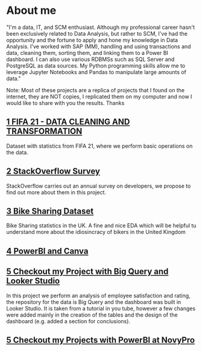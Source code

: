 # About me
"I'm a data, IT, and SCM enthusiast. Although my professional career hasn't been exclusively related to Data Analysis, but rather to SCM, I've had the opportunity and the fortune to apply and hone my knowledge in Data Analysis. I've worked with SAP (MM), handling and using transactions and data, cleaning them, sorting them, and linking them to a Power BI dashboard. I can also use various RDBMSs such as SQL Server and PostgreSQL as data sources. My Python programming skills allow me to leverage Jupyter Notebooks and Pandas to manipulate large amounts of data."

Note: Most of these projects are a replica of projects that I found on the internet, they are NOT copies, I replicated them on my computer and now I would like to share with you the results. Thanks


## [1 FIFA 21 - DATA CLEANING AND TRANSFORMATION ](https://github.com/blackmonk69/PORTFOLIO-GITHUB-DATA-ANALYTICS/tree/main/FIFA_21) 
Dataset with statistics from FIFA 21, where we perform basic operations on the data.

## [2 StackOverflow Survey ](https://github.com/blackmonk69/PORTFOLIO-GITHUB-DATA-ANALYTICS/tree/main/Stackoverflow_Survey) 
StackOverflow carries out an annual survey on developers, we propose to find out more about them in this project.

## [3 Bike Sharing Dataset](https://github.com/blackmonk69/PORTFOLIO-GITHUB-DATA-ANALYTICS/tree/main/Bike_Sharing) 
Bike Sharing statistics in the UK. A fine and nice EDA which will be helpful tu understand more about the idiosincracy of bikers in the United Kingdom
## [4 PowerBI and Canva](https://github.com/blackmonk69/PORTFOLIO-GITHUB-DATA-ANALYTICS/tree/main/POWER_BI_CANVA) 
## [5 Checkout my Project with Big Query and Looker Studio](https://github.com/blackmonk69/employee-analysis-and-big-query)

In this project we perform an analysis of employee satisfaction and rating, the repository for the data is Big Query and the dashboard was built in Looker Studio. It is taken from a tutorial in you tube, however a few changes were added mainly in the creation of the tables and the design of the dashboard (e.g. added a section for conclusions).

## [5 Checkout my Projects with PowerBI at NovyPro](https://www.novypro.com/profile_about/arielchocobar)



